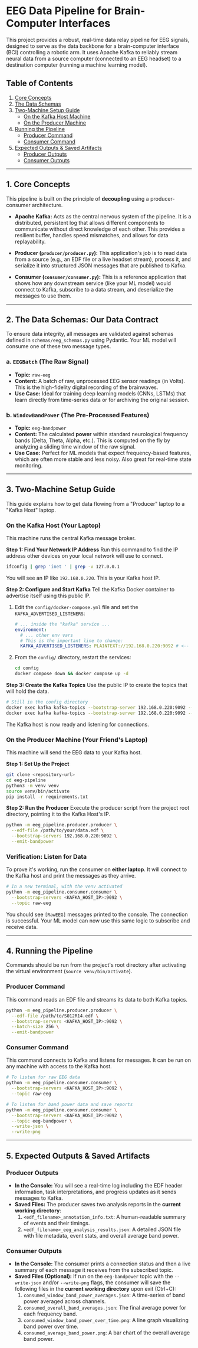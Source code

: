 # EEG Data Pipeline for Brain-Computer Interfaces

This project provides a robust, real-time data relay pipeline for EEG signals, designed to serve as the data backbone for a brain-computer interface (BCI) controlling a robotic arm. It uses Apache Kafka to reliably stream neural data from a source computer (connected to an EEG headset) to a destination computer (running a machine learning model).

## Table of Contents

1.  [Core Concepts](#1-core-concepts)
2.  [The Data Schemas](#2-the-data-schemas-our-data-contract)
3.  [Two-Machine Setup Guide](#3-two-machine-setup-guide)
    - [On the Kafka Host Machine](#on-the-kafka-host-your-laptop)
    - [On the Producer Machine](#on-the-producer-machine-your-friends-laptop)
4.  [Running the Pipeline](#4-running-the-pipeline)
    - [Producer Command](#producer-command)
    - [Consumer Command](#consumer-command)
5.  [Expected Outputs & Saved Artifacts](#5-expected-outputs--saved-artifacts)
    - [Producer Outputs](#producer-outputs)
    - [Consumer Outputs](#consumer-outputs)

---

## 1. Core Concepts

This pipeline is built on the principle of **decoupling** using a producer-consumer architecture.

- **Apache Kafka:** Acts as the central nervous system of the pipeline. It is a distributed, persistent log that allows different components to communicate without direct knowledge of each other. This provides a resilient buffer, handles speed mismatches, and allows for data replayability.

- **Producer (`producer/producer.py`):** This application's job is to read data from a source (e.g., an EDF file or a live headset stream), process it, and serialize it into structured JSON messages that are published to Kafka.

- **Consumer (`consumer/consumer.py`):** This is a reference application that shows how any downstream service (like your ML model) would connect to Kafka, subscribe to a data stream, and deserialize the messages to use them.

---

## 2. The Data Schemas: Our Data Contract

To ensure data integrity, all messages are validated against schemas defined in `schemas/eeg_schemas.py` using Pydantic. Your ML model will consume one of these two message types.

### a. `EEGBatch` (The Raw Signal)

- **Topic:** `raw-eeg`
- **Content:** A batch of raw, unprocessed EEG sensor readings (in Volts). This is the high-fidelity digital recording of the brainwaves.
- **Use Case:** Ideal for training deep learning models (CNNs, LSTMs) that learn directly from time-series data or for archiving the original session.

### b. `WindowBandPower` (The Pre-Processed Features)

- **Topic:** `eeg-bandpower`
- **Content:** The calculated **power** within standard neurological frequency bands (Delta, Theta, Alpha, etc.). This is computed on the fly by analyzing a sliding time window of the raw signal.
- **Use Case:** Perfect for ML models that expect frequency-based features, which are often more stable and less noisy. Also great for real-time state monitoring.

---

## 3. Two-Machine Setup Guide

This guide explains how to get data flowing from a "Producer" laptop to a "Kafka Host" laptop.

### On the Kafka Host (Your Laptop)

This machine runs the central Kafka message broker.

**Step 1: Find Your Network IP Address**
Run this command to find the IP address other devices on your local network will use to connect.

```bash
ifconfig | grep 'inet ' | grep -v 127.0.0.1
```

You will see an IP like `192.168.0.220`. This is your Kafka host IP.

**Step 2: Configure and Start Kafka**
Tell the Kafka Docker container to advertise itself using this public IP.

1.  Edit the `config/docker-compose.yml` file and set the `KAFKA_ADVERTISED_LISTENERS`:

    ```yaml
    # ... inside the "kafka" service ...
    environment:
      # ... other env vars
      # This is the important line to change:
      KAFKA_ADVERTISED_LISTENERS: PLAINTEXT://192.168.0.220:9092 # <-- USE YOUR IP HERE
    ```

2.  From the `config/` directory, restart the services:
    ```bash
    cd config
    docker compose down && docker compose up -d
    ```

**Step 3: Create the Kafka Topics**
Use the public IP to create the topics that will hold the data.

```bash
# Still in the config directory
docker exec kafka kafka-topics --bootstrap-server 192.168.0.220:9092 --create --if-not-exists --topic raw-eeg
docker exec kafka kafka-topics --bootstrap-server 192.168.0.220:9092 --create --if-not-exists --topic eeg-bandpower
```

The Kafka host is now ready and listening for connections.

### On the Producer Machine (Your Friend's Laptop)

This machine will send the EEG data to your Kafka host.

**Step 1: Set Up the Project**

```bash
git clone <repository-url>
cd eeg-pipeline
python3 -m venv venv
source venv/bin/activate
pip install -r requirements.txt
```

**Step 2: Run the Producer**
Execute the producer script from the project root directory, pointing it to the Kafka Host's IP.

```bash
python -m eeg_pipeline.producer.producer \
  --edf-file /path/to/your/data.edf \
  --bootstrap-servers 192.168.0.220:9092 \
  --emit-bandpower
```

### Verification: Listen for Data

To prove it's working, run the consumer on **either laptop**. It will connect to the Kafka host and print the messages as they arrive.

```bash
# In a new terminal, with the venv activated
python -m eeg_pipeline.consumer.consumer \
  --bootstrap-servers <KAFKA_HOST_IP>:9092 \
  --topic raw-eeg
```

You should see `[RawEEG]` messages printed to the console. The connection is successful. Your ML model can now use this same logic to subscribe and receive data.

---

## 4. Running the Pipeline

Commands should be run from the project's root directory after activating the virtual environment (`source venv/bin/activate`).

### Producer Command

This command reads an EDF file and streams its data to both Kafka topics.

```bash
python -m eeg_pipeline.producer.producer \
  --edf-file /path/to/S012R14.edf \
  --bootstrap-servers <KAFKA_HOST_IP>:9092 \
  --batch-size 256 \
  --emit-bandpower
```

### Consumer Command

This command connects to Kafka and listens for messages. It can be run on any machine with access to the Kafka host.

```bash
# To listen for raw EEG data
python -m eeg_pipeline.consumer.consumer \
  --bootstrap-servers <KAFKA_HOST_IP>:9092 \
  --topic raw-eeg

# To listen for band power data and save reports
python -m eeg_pipeline.consumer.consumer \
  --bootstrap-servers <KAFKA_HOST_IP>:9092 \
  --topic eeg-bandpower \
  --write-json \
  --write-png
```

---

## 5. Expected Outputs & Saved Artifacts

### Producer Outputs

- **In the Console:** You will see a real-time log including the EDF header information, task interpretations, and progress updates as it sends messages to Kafka.
- **Saved Files:** The producer saves two analysis reports in the **current working directory**:
  1.  `<edf_filename>_annotation_info.txt`: A human-readable summary of events and their timings.
  2.  `<edf_filename>_eeg_analysis_results.json`: A detailed JSON file with file metadata, event stats, and overall average band power.

### Consumer Outputs

- **In the Console:** The consumer prints a connection status and then a live summary of each message it receives from the subscribed topic.
- **Saved Files (Optional):** If run on the `eeg-bandpower` topic with the `--write-json` and/or `--write-png` flags, the consumer will save the following files in the **current working directory** upon exit (Ctrl+C):
  1.  `consumed_window_band_power_averages.json`: A time-series of band power averaged across channels.
  2.  `consumed_overall_band_averages.json`: The final average power for each frequency band.
  3.  `consumed_window_band_power_over_time.png`: A line graph visualizing band power over time.
  4.  `consumed_average_band_power.png`: A bar chart of the overall average band power.
